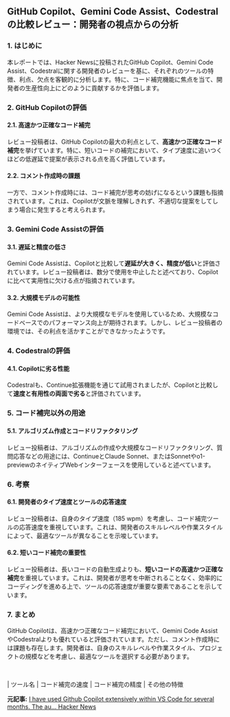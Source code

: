 ## GitHub Copilot、Gemini Code Assist、Codestralの比較レビュー：開発者の視点からの分析

### 1. はじめに

本レポートでは、Hacker Newsに投稿されたGitHub Copilot、Gemini Code Assist、Codestralに関する開発者のレビューを基に、それぞれのツールの特徴、利点、欠点を客観的に分析します。特に、コード補完機能に焦点を当て、開発者の生産性向上にどのように貢献するかを評価します。

### 2. GitHub Copilotの評価

#### 2.1. 高速かつ正確なコード補完

レビュー投稿者は、GitHub Copilotの最大の利点として、**高速かつ正確なコード補完**を挙げています。特に、短いコードの補完において、タイプ速度に追いつくほどの低遅延で提案が表示される点を高く評価しています。

#### 2.2. コメント作成時の課題

一方で、コメント作成時には、コード補完が思考の妨げになるという課題も指摘されています。これは、Copilotが文脈を理解しきれず、不適切な提案をしてしまう場合に発生すると考えられます。

### 3. Gemini Code Assistの評価

#### 3.1. 遅延と精度の低さ

Gemini Code Assistは、Copilotと比較して**遅延が大きく、精度が低い**と評価されています。レビュー投稿者は、数分で使用を中止したと述べており、Copilotに比べて実用性に欠ける点が指摘されています。

#### 3.2. 大規模モデルの可能性

Gemini Code Assistは、より大規模なモデルを使用しているため、大規模なコードベースでのパフォーマンス向上が期待されます。しかし、レビュー投稿者の環境では、その利点を活かすことができなかったようです。

### 4. Codestralの評価

#### 4.1. Copilotに劣る性能

Codestralも、Continue拡張機能を通じて試用されましたが、Copilotと比較して**速度と有用性の両面で劣る**と評価されています。

### 5. コード補完以外の用途

#### 5.1. アルゴリズム作成とコードリファクタリング

レビュー投稿者は、アルゴリズムの作成や大規模なコードリファクタリング、質問応答などの用途には、ContinueとClaude Sonnet、またはSonnetやo1-previewのネイティブWebインターフェースを使用していると述べています。

### 6. 考察

#### 6.1. 開発者のタイプ速度とツールの応答速度

レビュー投稿者は、自身のタイプ速度（185 wpm）を考慮し、コード補完ツールの応答速度を重視しています。これは、開発者のスキルレベルや作業スタイルによって、最適なツールが異なることを示唆しています。

#### 6.2. 短いコード補完の重要性

レビュー投稿者は、長いコードの自動生成よりも、**短いコードの高速かつ正確な補完**を重視しています。これは、開発者が思考を中断されることなく、効率的にコーディングを進める上で、ツールの応答速度が重要な要素であることを示しています。

### 7. まとめ

GitHub Copilotは、高速かつ正確なコード補完において、Gemini Code AssistやCodestralよりも優れていると評価されています。ただし、コメント作成時には課題も存在します。開発者は、自身のスキルレベルや作業スタイル、プロジェクトの規模などを考慮し、最適なツールを選択する必要があります。

<br>

| ツール名 | コード補完の速度 | コード補完の精度 | その他の特徴 

**元記事:** [I have used Github Copilot extensively within VS Code for several months. The au... Hacker News](https://news.ycombinator.com/item?id=41639955)